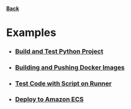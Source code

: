 #### [Back](../README.md)

# Examples

* ### [Build and Test Python Project](./Build&TestPythonProject.md)
* ### [Building and Pushing Docker Images](./Building&PushingDockerImages.md)
* ### [Test Code with Script on Runner](./TestCodeWithScriptOnRunner.md)
* ### [Deploy to Amazon ECS](./AmazonECS.md)
